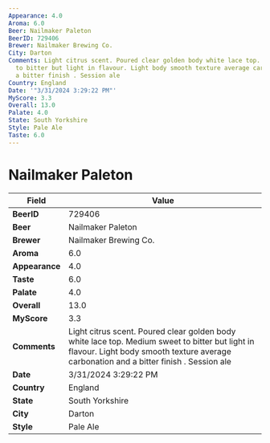 ```yaml
---
Appearance: 4.0
Aroma: 6.0
Beer: Nailmaker Paleton
BeerID: 729406
Brewer: Nailmaker Brewing Co.
City: Darton
Comments: Light citrus scent. Poured clear golden body white lace top. Medium sweet
  to bitter but light in flavour. Light body smooth texture average carbonation and
  a bitter finish . Session ale
Country: England
Date: '"3/31/2024 3:29:22 PM"'
MyScore: 3.3
Overall: 13.0
Palate: 4.0
State: South Yorkshire
Style: Pale Ale
Taste: 6.0
---
```


# Nailmaker Paleton

| Field         | Value |
|---------------|-------|
| **BeerID** | 729406 |
| **Beer** | Nailmaker Paleton |
| **Brewer** | Nailmaker Brewing Co. |
| **Aroma** | 6.0 |
| **Appearance** | 4.0 |
| **Taste** | 6.0 |
| **Palate** | 4.0 |
| **Overall** | 13.0 |
| **MyScore** | 3.3 |
| **Comments** | Light citrus scent. Poured clear golden body white lace top. Medium sweet to bitter but light in flavour. Light body smooth texture average carbonation and a bitter finish . Session ale |
| **Date** | 3/31/2024 3:29:22 PM |
| **Country** | England |
| **State** | South Yorkshire |
| **City** | Darton |
| **Style** | Pale Ale |
